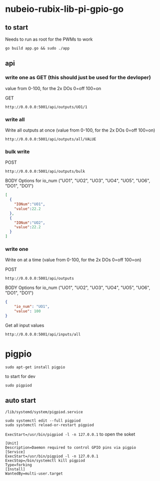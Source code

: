 # nubeio-rubix-lib-pi-gpio-go

## to start
Needs to run as root for the PWMs to work
```
go build app.go && sudo ./app
```

## api

### write one as GET (this should just be used for the devloper)
value from 0-100, for the 2x DOs 0=off 100=on

GET
```
http://0.0.0.0:5001/api/outputs/UO1/1
```

### write all

Write all outputs at once (value from 0-100, for the 2x DOs 0=off 100=on)

```
http://0.0.0.0:5001/api/outputs/all/VALUE
```

### bulk write

POST
```
http://0.0.0.0:5001/api/outputs/bulk
```
BODY
Options for io_num ("UO1", "UO2", "UO3", "UO4", "UO5", "UO6", "DO1", "DO1")
```json
[
  {
    "IONum":"UO1",
    "value":22.2
  },
  {
    "IONum":"UO2",
    "value":22.2
  }
]
```


### write one

Write on at a time (value from 0-100, for the 2x DOs 0=off 100=on)

POST
```
http://0.0.0.0:5001/api/outputs
```
BODY
Options for io_num ("UO1", "UO2", "UO3", "UO4", "UO5", "UO6", "DO1", "DO1")
```json
{
    "io_num": "UO1",
    "value": 100
}
```



Get all input values
```
http://0.0.0.0:5001/api/inputs/all
```

# pigpio

```
sudo apt-get install pigpio
```

to start for dev
```
sudo pigpiod
```

## auto start

`/lib/systemd/system/pigpiod.service`

```
sudo systemctl edit --full pigpiod
sudo systemctl reload-or-restart pigpiod
```

`ExecStart=/usr/bin/pigpiod -l -n 127.0.0.1` to open the soket

```
[Unit]
Description=Daemon required to control GPIO pins via pigpio
[Service]
ExecStart=/usr/bin/pigpiod -l -n 127.0.0.1
ExecStop=/bin/systemctl kill pigpiod
Type=forking
[Install]
WantedBy=multi-user.target
```

